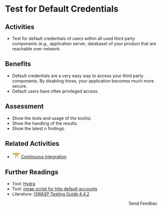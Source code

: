 # Test for Default Credentials

## Activities

- Test for default credentials of users within all used third party components (e.g., application server, database) of your product that are reachable over network.

## Benefits

- Default credentials are a very easy way to access your third party components. By disabling those, your application becomes much more secure.
- Default users have often privileged access.

## Assessment

- Show the tests and usage of the tool(s).
- Show the handling of the results.
- Show the latest *n* findings.

## Related Activities

- [<img src="https://raw.githubusercontent.com/AppSecure-nrw/security-belts/assets/belt-img/02_security-belt-yellow.svg" width="25" />](#) [Continuous Integration](../yellow/continuous-integration.md)

## Further Readings

- Tool: [Hydra](https://github.com/vanhauser-thc/thc-hydra)
- Tool: [nmap script for http default accounts](https://nmap.org/nsedoc/scripts/http-default-accounts.html)
- Literature: [OWASP Testing Guide 4.4.2](https://owasp.org/www-project-web-security-testing-guide/v42/4-Web_Application_Security_Testing/04-Authentication_Testing/02-Testing_for_Default_Credentials.html)

<p align="right">Send Feedbac</p>
